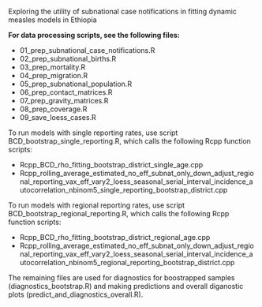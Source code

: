 Exploring the utility of subnational case notifications in fitting dynamic measles models in Ethiopia

**For data processing scripts, see the following files:**
- 01_prep_subnational_case_notifications.R
- 02_prep_subnational_births.R
- 03_prep_mortality.R
- 04_prep_migration.R
- 05_prep_subnational_population.R
- 06_prep_contact_matrices.R
- 07_prep_gravity_matrices.R
- 08_prep_coverage.R
- 09_save_loess_cases.R

To run models with single reporting rates, use script BCD_bootstrap_single_reporting.R, which calls the following Rcpp function scripts:
- Rcpp_BCD_rho_fitting_bootstrap_district_single_age.cpp
- Rcpp_rolling_average_estimated_no_eff_subnat_only_down_adjust_regional_reporting_vax_eff_vary2_loess_seasonal_serial_interval_incidence_autocorrelation_nbinom5_single_reporting_bootstrap_district.cpp

To run models with regional reporting rates, use script BCD_bootstrap_regional_reporting.R, which calls the following Rcpp function scripts:
- Rcpp_BCD_rho_fitting_bootstrap_district_regional_age.cpp
- Rcpp_rolling_average_estimated_no_eff_subnat_only_down_adjust_regional_reporting_vax_eff_vary2_loess_seasonal_serial_interval_incidence_autocorrelation_nbinom5_regional_reporting_bootstrap_district.cpp


The remaining files are used for diagnostics for boostrapped samples (diagnostics_bootstrap.R) and making predictions and overall diganostic plots (predict_and_diagnostics_overall.R).


